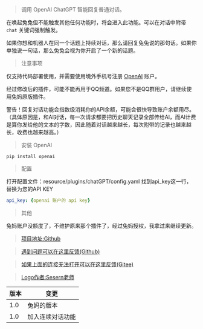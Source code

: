 > 调用 OpenAI ChatGPT 智能回复普通对话。

在唤起兔兔但不能触发其他任何功能时，将会进入此功能。可以在对话中附带 `chat` 关键词强制触发。

如果你想和机器人在同一个话题上持续对话，那么请回复兔兔说的那句话。如果你单独说一句话，那么兔兔会视为你开启了一个新的话题。

> 注意事项

仅支持代码部署使用，并需要使用境外手机号注册 [OpenAI](https://beta.openai.com/) 账户。

经过修改后的插件，可能不能再用于QQ频道。如果您不是QQ群用户，请继续使用兔妈原版插件。

警告！回复对话功能会指数级消耗你的API余额，可能会很快导致账户余额用尽。（具体原因是，和AI对话，每一次请求都要把历史聊天记录全部传给AI，而AI计费是算你发给他的文本的字数，因此随着对话越来越长，每次附带的记录也越来越长，收费也越来越高。）

> 安装 OpenAI

```
pip install openai
```

> 配置

打开配置文件：resource/plugins/chatGPT/config.yaml
找到api_key这一行，替换为您的API KEY

```yaml
api_key: {openai 账户的 api key}
```

> 其他

兔妈账户没额度了，不维护原来那个插件了，经过兔妈授权，我拿过来继续更新。

> [项目地址:Github](https://github.com/hsyhhssyy/amiyabot-hsyhhssyy-chatgpt/)

> [遇到问题可以在这里反馈(Github)](https://github.com/hsyhhssyy/amiyabot-hsyhhssyy-chatgpt/issues/new/)

> [如果上面的连接无法打开可以在这里反馈(Gitee)](https://gitee.com/hsyhhssyy/amiyabot-plugin-bug-report/issues/new)

> [Logo作者:Sesern老师](https://space.bilibili.com/305550122)

|  版本   | 变更  |
|  ----  | ----  |
| 1.0  | 兔妈的版本 |
| 1.0  | 加入连续对话功能 |